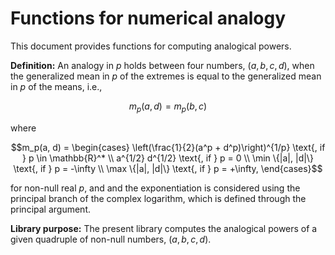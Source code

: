# Functions for numerical analogy
This document provides functions for computing analogical powers.

**Definition:**
An analogy in $`p`$ holds between four numbers, $`(a, b, c, d)`$, when
the generalized mean in $`p`$ of the extremes
is equal to
the generalized mean in $`p`$ of the means, i.e.,
```math
m_p(a, d) = m_p(b, c)
```
where
```math
m_p(a, d) = \begin{cases}
            \left(\frac{1}{2}(a^p + d^p)\right)^{1/p} \text{, if } p \in \mathbb{R}^* \\
              a^{1/2}  d^{1/2} \text{, if } p = 0 \\
             \min \{|a|, |d|\} \text{, if } p = -\infty \\
             \max \{|a|, |d|\} \text{, if } p = +\infty,
        \end{cases}
```
for non-null real $`p`$, and 
and the exponentiation is considered using the principal branch of the complex logarithm, 
which is defined through the principal argument.

**Library purpose:**
The present library computes the analogical powers of a given quadruple of non-null numbers, $`(a, b, c, d)`$.
